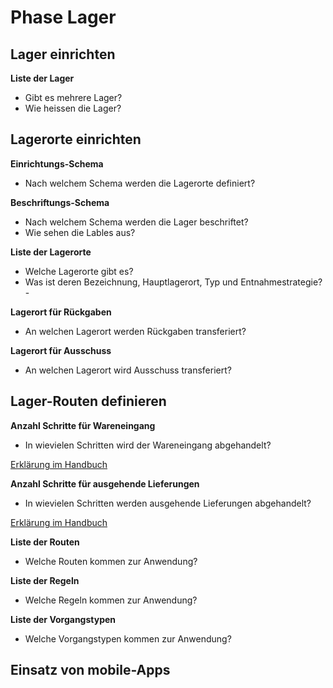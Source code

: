 # Phase Lager

## Lager einrichten

**Liste der Lager**

- Gibt es mehrere Lager?
- Wie heissen die Lager?

## Lagerorte einrichten

**Einrichtungs-Schema**

- Nach welchem Schema werden die Lagerorte definiert?

**Beschriftungs-Schema**

- Nach welchem Schema werden die Lager beschriftet?
- Wie sehen die Lables aus?

**Liste der Lagerorte**

- Welche Lagerorte gibt es?
- Was ist deren Bezeichnung, Hauptlagerort, Typ und Entnahmestrategie?-

**Lagerort für Rückgaben**

- An welchen Lagerort werden Rückgaben transferiert?

**Lagerort für Ausschuss**

- An welchen Lagerort wird Ausschuss transferiert?

## Lager-Routen definieren

**Anzahl Schritte für Wareneingang**

- In wievielen Schritten wird der Wareneingang abgehandelt?

[Erklärung im Handbuch](https://www.odoo-wiki.ch/best-practice-lager-konfigurieren.html#standard-routen-fur-lieferungen)
 
 **Anzahl Schritte für ausgehende Lieferungen**

- In wievielen Schritten werden ausgehende Lieferungen abgehandelt?

[Erklärung im Handbuch](https://www.odoo-wiki.ch/best-practice-lager-konfigurieren.html#standard-routen-fur-lieferungen)

**Liste der Routen**

- Welche Routen kommen zur Anwendung?

**Liste der Regeln**

- Welche Regeln kommen zur Anwendung?

**Liste der Vorgangstypen**

- Welche Vorgangstypen kommen zur Anwendung?

## Einsatz von mobile-Apps



